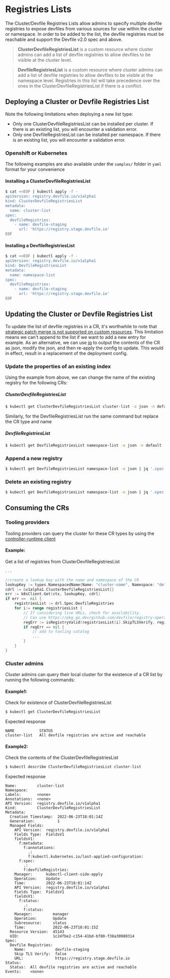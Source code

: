 # Registries Lists

The Cluster/Devfile Registries Lists allow admins to specify multiple devfile registries to expose devfiles from various sources for use within the cluster or namespace.  In order to be added to the list, the devfile registries must be reachable and support the Devfile v2.0 spec and above.

>**ClusterDevfileRegistriesList** is a custom resource where cluster admins can add a list of devfile registries to allow devfiles to be visible at the cluster level.  


> **DevfileRegistriesList** is a custom resource where cluster admins can add a list of devfile registries to allow devfiles to be visible at the namespace level.  Registries in this list will take precedence over the ones in the ClusterDevfileRegistriesList if there is a conflict.

## Deploying a Cluster or Devfile Registries List

Note the following limitations when deploying a new list type:
* Only one ClusterDevfileRegistriesList can be installed per cluster.  If there is an existing list, you will encounter a validation error.
* Only one DevfileRegistriesList can be installed per namespace.  If there is an existing list, you will encounter a validation error.


### Openshift or Kubernetes

The following examples are also available under the `samples/` folder in `yaml` format for your convenience

#### Installing a ClusterDevfileRegistriesList

```bash
$ cat <<EOF | kubectl apply -f -
apiVersion: registry.devfile.io/v1alpha1
kind: ClusterDevfileRegistriesList
metadata:
  name: cluster-list
spec:
  devfileRegistries:
    - name: devfile-staging
      url: 'https://registry.stage.devfile.io'
EOF
```

#### Installing a DevfileRegistriesList


```bash
$ cat <<EOF | kubectl apply -f -
apiVersion: registry.devfile.io/v1alpha1
kind: DevfileRegistriesList
metadata:
  name: namespace-list
spec:
  devfileRegistries:
    - name: devfile-staging
      url: 'https://registry.stage.devfile.io'
EOF
```



## Updating the Cluster or Devfile Registries List

To update the list of devfile registries in a CR, it's worthwhile to note that [strategic patch merge is not supported on custom resources](https://kubernetes.io/docs/tasks/manage-kubernetes-objects/update-api-object-kubectl-patch/).  This limitation means we can't append to the list if we want to add a new entry for example.  As an alternative, we can use [jq](https://stedolan.github.io/jq/) to output the contents of the CR as json, modify the json, and then re-apply the config to update.  This would in effect, result in a replacement of the deployment config.


### Update the properties of an existing index

Using the example from above, we can change the name of the existing registry for the following CRs:

#####  ClusterDevfileRegistriesList  ##### 

```bash
$ kubectl get ClusterDevfileRegistriesList cluster-list -o json -n default | jq '.spec.devfileRegistries[0] = {"name": "my-staging-registry", "url":"https://registry.stage.devfile.io"}' | kubectl apply -f -
```

Similarly, for the DevfileRegistriesList run the same command but replace the CR type and name

##### DevfileRegistriesList ####
```bash
$ kubectl get DevfileRegistriesList namespace-list -o json -n default | jq '.spec.devfileRegistries[0] = {"name": "my-staging-registry", "url": "https://registry.stage.devfile.io"}' | kubectl apply -f -
```

### Append a new registry

```bash
$ kubectl get DevfileRegistriesList namespace-list -o json | jq '.spec.devfileRegistries += [{"name": "devfile-registry-community",  "url": "https://registry.devfile.io/"}]' | kubectl apply -f -
```

### Delete an existing registry

```bash
$ kubectl get DevfileRegistriesList namespace-list -o json | jq '.spec.devfileRegistries -= [{"name": "devfile-registry-community", "skipTLSVerify": false, "url":"https://registry.devfile.io/"}]' | kubectl apply -f -
```


## Consuming the CRs

### Tooling providers 

Tooling providers can query the cluster for these CR types by using the [controller-runtime client ](https://pkg.go.dev/sigs.k8s.io/controller-runtime/pkg/client#Client) 

#### Example: 
Get a list of registries from ClusterDevfileRegistriesList

```go
...

//create a lookup key with the name and namespace of the CR
lookupKey := types.NamespacedName{Name: "cluster-name", Namespace: "default"}
cdrl := &v1alpha1.ClusterDevfileRegistriesList{}  
err := k8sClient.Get(ctx, lookupKey, cdrl)
if err ==  nil {
    registriesList := drl.Spec.DevfileRegistries
    for i:= range registriesList {
    	// If considering live URLs, check for availability. 
    	// Can use https://pkg.go.dev/github.com/devfile/registry-operator/api/v1alpha1#IsRegistryValid to verify 
    	regErr := isRegistryValid(registriesList[i].SkipTLSVerify, registries[i].URL)
        if regErr == nil {
        	// add to tooling catalog
        	...
        }
    }
}

```

### Cluster admins

Cluster admins can query their local cluster for the existence of a CR list by running the following commands:

#### Example1: 
Check for existence of ClusterDevfileRegistriesList

```bash
$ kubectl get ClusterDevfileRegistriesList
```

Expected response

``` 
NAME           STATUS
cluster-list   All devfile registries are active and reachable
```


#### Example2:
Check the contents of the ClusterDevfileRegistriesList

```bash
$ kubectl describe ClusterDevfileRegistriesList cluster-list
```

Expected response

``` 
Name:         cluster-list
Namespace:    
Labels:       <none>
Annotations:  <none>
API Version:  registry.devfile.io/v1alpha1
Kind:         ClusterDevfileRegistriesList
Metadata:
  Creation Timestamp:  2022-06-23T18:01:14Z
  Generation:          1
  Managed Fields:
    API Version:  registry.devfile.io/v1alpha1
    Fields Type:  FieldsV1
    fieldsV1:
      f:metadata:
        f:annotations:
          .:
          f:kubectl.kubernetes.io/last-applied-configuration:
      f:spec:
        .:
        f:devfileRegistries:
    Manager:      kubectl-client-side-apply
    Operation:    Update
    Time:         2022-06-23T18:01:14Z
    API Version:  registry.devfile.io/v1alpha1
    Fields Type:  FieldsV1
    fieldsV1:
      f:status:
        .:
        f:status:
    Manager:         manager
    Operation:       Update
    Subresource:     status
    Time:            2022-06-23T18:01:15Z
  Resource Version:  45143
  UID:               1c24fbe2-c154-41bd-bf80-f38a30980314
Spec:
  Devfile Registries:
    Name:             devfile-staging
    Skip TLS Verify:  false
    URL:              https://registry.stage.devfile.io
Status:
  Status:  All devfile registries are active and reachable
Events:    <none>

```